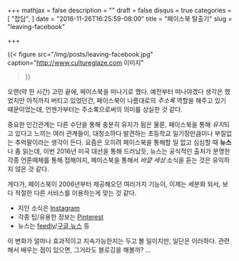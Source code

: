 +++
mathjax = false
description = ""
draft = false
disqus = true
categories = [
  "잡담",
]
date = "2016-11-26T16:25:59-08:00"
title = "페이스북 탈출기"
slug = "leaving-facebook"

+++

{{< figure
  src="/img/posts/leaving-facebook.jpg"
  caption="http://www.cultureglaze.com 이미지"
>}}

오랜(약 한 시간) 고민 끝에, 페이스북을 떠나기로 했다.
예전부터 떠나야겠다 생각은 했었지만 아직까지 버티고 있었던건, 페이스북이
나름대로의 *주소록* 역할을 해주고 있기 때문이었는데, 언젠가부터는
주소록으로써의 의미를 상실한 것 같다.

중요한 인간관계는 다른 수단을 통해 충분히 유지가 됨은 물론, 페이스북을 통해
*유지*되고 있다고 느끼는 여러 관계들이, 대청소하다 발견하는 초등학교
일기장만큼이나 부질없는 추억팔이라는 생각이 든다. 요즘은 오히려 페이스북을
통해할 일 없고 심심할 때 **뉴스**나 좀 읽는데, 이번 2016년 미국 대선을 통해
드러났듯, 뉴스는 공식적인 출처가 분명한 각종 언론매체를 통해 접해야지,
페이스북을 통해서 *바깥 세상* 소식을 듣는 것은 유익하지 않은 것 같다.

게다가, 페이스북이 2006년부터 제공해오던 여러가지 기능이, 이제는 세분화 되서,
보다 적절한 다른 서비스를 이용하는게 맞는 것 같다.

- 지인 소식은 [Instagram](https://instagram.com)
- 각종 팁/유용한 정보는 [Pinterest](https://pinterest.com)
- 뉴스는 [feedly](https://feedly.com)/[구글 뉴스](https://news.google.com) 등

이 변화가 얼마나 효과적이고 지속가능한지는 두고 볼 일이지만, 일단은 이러하다.
관련해서 배우는 점이 있으면, 그거라도 블로깅을 해볼까? …
